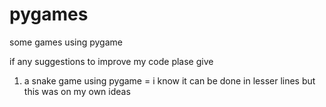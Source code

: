 # pygames
some games using pygame 

if any suggestions to improve my code plase give

1. a snake game using pygame = 
i know it can be done in lesser lines but this was on my own ideas
